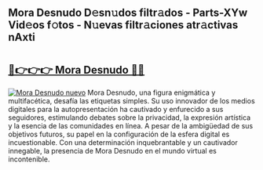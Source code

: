 ## Mora Desnudo D𝚎sn𝚞dos filtr𝚊dos - Parts-XYw Vid𝚎os f𝚘tos - N𝚞evas filtr𝚊ciones atr𝚊ctivas nAxti

# <h2><a href="http://mb701u.tromn.icu/?c=Mora+Desnudo">🔗👉👉👉 Mora Desnudo 🔗🔗</a></h2>

[![Mora Desnudo nuevo](https://i.imgur.com/pEAQMta.gif)](http://mb701u.tromn.icu/?c=Mora+Desnudo)
Mora Desnudo, una figura enigmática y multifacética, desafía las etiquetas simples. Su uso innovador de los medios digitales para la autopresentación ha cautivado y enfurecido a sus seguidores, estimulando debates sobre la privacidad, la expresión artística y la esencia de las comunidades en línea. A pesar de la ambigüedad de sus objetivos futuros, su papel en la configuración de la esfera digital es incuestionable. Con una determinación inquebrantable y un cautivador innegable, la presencia de Mora Desnudo en el mundo virtual es incontenible.

